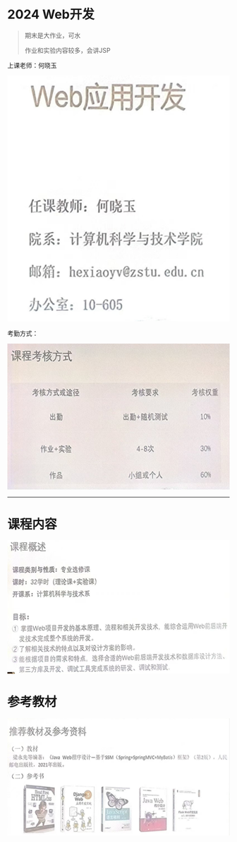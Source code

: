 # 2024 Web开发

> 期末是大作业，可水
>
> 作业和实验内容较多，会讲JSP

上课老师：何晓玉

![老师信息](assets/老师信息.png)



考勤方式：

![考勤方式](assets/考勤方式.png)



___



# 课程内容

![课程信息](assets/课程信息.png)





# 参考教材

![推荐教材](assets/推荐教材.png)